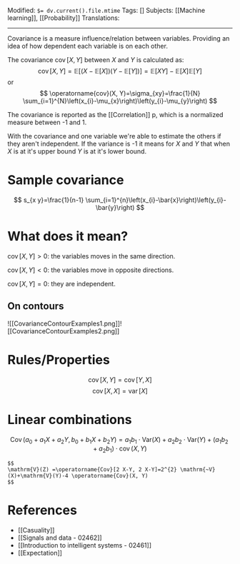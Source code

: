 Modified: `$= dv.current().file.mtime`
Tags: []
Subjects: [[Machine learning]], [[Probability]]
Translations: 
****
Covariance is a measure influence/relation between variables. Providing an idea of how dependent each variable is on each other.

The covariance $\operatorname{cov}[X, Y]$ between $X$ and $Y$ is calculated as:
$$
\operatorname{cov}[X, Y]=\mathbb{E}[(X-\mathbb{E}[X])(Y-\mathbb{E}[Y])]=\mathbb{E}[X Y]-\mathbb{E}[X] \mathbb{E}[Y]
$$
or
$$
\operatorname{cov}(X, Y)=\sigma_{xy}=\frac{1}{N} \sum_{i=1}^{N}\left(x_{i}-\mu_{x}\right)\left(y_{i}-\mu_{y}\right)
$$

The covariance is reported as the [[Correlation]] p, which is a normalized measure between -1 and 1.

With the covariance and one variable we're able to estimate the others if they aren't independent. If the variance is -1 it means for $X$ and $Y$ that when $X$ is at it's upper bound $Y$ is at it's lower bound.

# Sample covariance
$$
s_{x y}=\frac{1}{n-1} \sum_{i=1}^{n}\left(x_{i}-\bar{x}\right)\left(y_{i}-\bar{y}\right)
$$

# What does it mean?
$\operatorname{cov}[X, Y]>0:$ the variables moves in the same direction.

$\operatorname{cov}[X, Y]<0:$ the variables move in opposite directions.

$\operatorname{cov}[X, Y]=0:$ they are independent.
## On contours
![[CovarianceContourExamples1.png]]![[CovarianceContourExamples2.png]]
# Rules/Properties
$$
\operatorname{cov}[X, Y]=\operatorname{cov}[Y, X]\tag{1}
$$
$$
\operatorname{cov}[X, X]=\operatorname{var}[X]\tag{2}
$$

# Linear combinations
$$
\operatorname{Cov}\left(a_{0}+a_{1} X+a_{2} Y, b_{0}+b_{1} X+b_{2} Y\right)=a_{1} b_{1}\cdot \mathrm{Var}(X)+a_{2} b_{2} \cdot\mathrm{Var}(Y)+\left(a_{1} b_{2}+a_{2} b_{1}\right)\cdot \operatorname{cov}(X, Y)
$$

```ad-example
$$
\mathrm{V}(Z) =\operatorname{Cov}[2 X-Y, 2 X-Y]=2^{2} \mathrm{~V}(X)+\mathrm{V}(Y)-4 \operatorname{Cov}(X, Y)
$$

```

# References
- [[Casuality]]
- [[Signals and data - 02462]]
- [[Introduction to intelligent systems - 02461]]
- [[Expectation]]